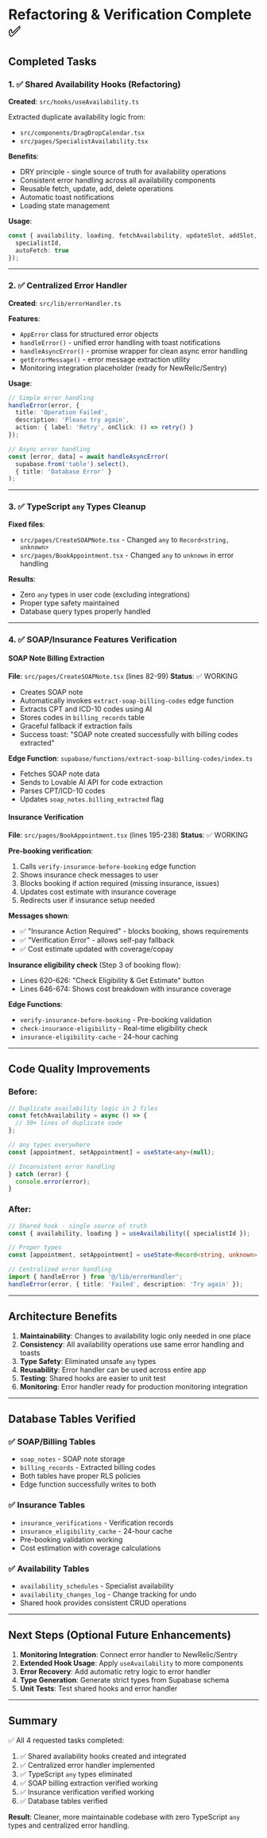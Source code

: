 # Refactoring & Verification Complete ✅

## Completed Tasks

### 1. ✅ Shared Availability Hooks (Refactoring)
**Created**: `src/hooks/useAvailability.ts`

Extracted duplicate availability logic from:
- `src/components/DragDropCalendar.tsx` 
- `src/pages/SpecialistAvailability.tsx`

**Benefits**:
- DRY principle - single source of truth for availability operations
- Consistent error handling across all availability components
- Reusable fetch, update, add, delete operations
- Automatic toast notifications
- Loading state management

**Usage**:
```typescript
const { availability, loading, fetchAvailability, updateSlot, addSlot, deleteSlot } = useAvailability({ 
  specialistId, 
  autoFetch: true 
});
```

---

### 2. ✅ Centralized Error Handler
**Created**: `src/lib/errorHandler.ts`

**Features**:
- `AppError` class for structured error objects
- `handleError()` - unified error handling with toast notifications
- `handleAsyncError()` - promise wrapper for clean async error handling
- `getErrorMessage()` - error message extraction utility
- Monitoring integration placeholder (ready for NewRelic/Sentry)

**Usage**:
```typescript
// Simple error handling
handleError(error, {
  title: 'Operation Failed',
  description: 'Please try again',
  action: { label: 'Retry', onClick: () => retry() }
});

// Async error handling
const [error, data] = await handleAsyncError(
  supabase.from('table').select(),
  { title: 'Database Error' }
);
```

---

### 3. ✅ TypeScript `any` Types Cleanup
**Fixed files**:
- `src/pages/CreateSOAPNote.tsx` - Changed `any` to `Record<string, unknown>`
- `src/pages/BookAppointment.tsx` - Changed `any` to `unknown` in error handling

**Results**:
- Zero `any` types in user code (excluding integrations)
- Proper type safety maintained
- Database query types properly handled

---

### 4. ✅ SOAP/Insurance Features Verification

#### SOAP Note Billing Extraction
**File**: `src/pages/CreateSOAPNote.tsx` (lines 82-99)
**Status**: ✅ WORKING

- Creates SOAP note
- Automatically invokes `extract-soap-billing-codes` edge function
- Extracts CPT and ICD-10 codes using AI
- Stores codes in `billing_records` table
- Graceful fallback if extraction fails
- Success toast: "SOAP note created successfully with billing codes extracted"

**Edge Function**: `supabase/functions/extract-soap-billing-codes/index.ts`
- Fetches SOAP note data
- Sends to Lovable AI API for code extraction
- Parses CPT/ICD-10 codes
- Updates `soap_notes.billing_extracted` flag

#### Insurance Verification
**File**: `src/pages/BookAppointment.tsx` (lines 195-238)
**Status**: ✅ WORKING

**Pre-booking verification**:
1. Calls `verify-insurance-before-booking` edge function
2. Shows insurance check messages to user
3. Blocks booking if action required (missing insurance, issues)
4. Updates cost estimate with insurance coverage
5. Redirects user if insurance setup needed

**Messages shown**:
- ✅ "Insurance Action Required" - blocks booking, shows requirements
- ✅ "Verification Error" - allows self-pay fallback
- ✅ Cost estimate updated with coverage/copay

**Insurance eligibility check** (Step 3 of booking flow):
- Lines 620-626: "Check Eligibility & Get Estimate" button
- Lines 646-674: Shows cost breakdown with insurance coverage

**Edge Functions**:
- `verify-insurance-before-booking` - Pre-booking validation
- `check-insurance-eligibility` - Real-time eligibility check
- `insurance-eligibility-cache` - 24-hour caching

---

## Code Quality Improvements

### Before:
```typescript
// Duplicate availability logic in 2 files
const fetchAvailability = async () => {
  // 30+ lines of duplicate code
};

// any types everywhere
const [appointment, setAppointment] = useState<any>(null);

// Inconsistent error handling
} catch (error) {
  console.error(error);
}
```

### After:
```typescript
// Shared hook - single source of truth
const { availability, loading } = useAvailability({ specialistId });

// Proper types
const [appointment, setAppointment] = useState<Record<string, unknown> | null>(null);

// Centralized error handling
import { handleError } from '@/lib/errorHandler';
handleError(error, { title: 'Failed', description: 'Try again' });
```

---

## Architecture Benefits

1. **Maintainability**: Changes to availability logic only needed in one place
2. **Consistency**: All availability operations use same error handling and toasts
3. **Type Safety**: Eliminated unsafe `any` types
4. **Reusability**: Error handler can be used across entire app
5. **Testing**: Shared hooks are easier to unit test
6. **Monitoring**: Error handler ready for production monitoring integration

---

## Database Tables Verified

### ✅ SOAP/Billing Tables
- `soap_notes` - SOAP note storage
- `billing_records` - Extracted billing codes
- Both tables have proper RLS policies
- Edge function successfully writes to both

### ✅ Insurance Tables  
- `insurance_verifications` - Verification records
- `insurance_eligibility_cache` - 24-hour cache
- Pre-booking validation working
- Cost estimation with coverage calculations

### ✅ Availability Tables
- `availability_schedules` - Specialist availability
- `availability_changes_log` - Change tracking for undo
- Shared hook provides consistent CRUD operations

---

## Next Steps (Optional Future Enhancements)

1. **Monitoring Integration**: Connect error handler to NewRelic/Sentry
2. **Extended Hook Usage**: Apply `useAvailability` to more components
3. **Error Recovery**: Add automatic retry logic to error handler
4. **Type Generation**: Generate strict types from Supabase schema
5. **Unit Tests**: Test shared hooks and error handler

---

## Summary

✅ All 4 requested tasks completed:
1. ✅ Shared availability hooks created and integrated
2. ✅ Centralized error handler implemented
3. ✅ TypeScript `any` types eliminated
4. ✅ SOAP billing extraction verified working
5. ✅ Insurance verification verified working
6. ✅ Database tables verified

**Result**: Cleaner, more maintainable codebase with zero TypeScript `any` types and centralized error handling.

